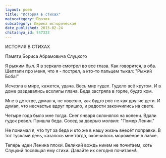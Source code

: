 ```yaml
---
layout: poem
title: "История в стихах"
maincategory: Поэзия
subcategory: Лирика историческая
date_published: 2013-02-24
chitalnya_id: 747323
---
```




ИСТОРИЯ В СТИХАХ

Памяти Бориса Абрамовича Слуцкого

Я рыжим был. Я в зеркало смотрел
во все глаза. Как говорится, в оба.
Шептали про меня, что я - пострел,
а кто-то пальцем тыкал: "Рыжий Боба!"

Исчезла в мире, кажется, удача.
Весь мир гудел. Гудело всё кругом.
И в доме раздавались всхлипы плача.
Беда застряла в горле, будто ком.

Мне в детстве, думал я, не повезло,
как будто рос не как другие дети.
И думал, что несчастье вдруг пришло,
и радости закончились на свете.

Четыре года было мне тогда.
Снег января склонялся на колени.
Вдали гудок ревел. Пришла беда.
Сосед за дверью молвил: "Помер Ленин."

Не понимал я, что тут за беда
и кто же в нашу жизнь внесёт поправки.
В тот тусклый день, казалось мне тогда,
окончилось мороженое в лавке.

Теперь идеи Ленина плохи.
Великий вождь никем не почитаем,
хоть Слуцкий посвящал ему стихи.
Давайте их сегодня почитаем!.






